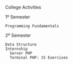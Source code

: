 College Activities

  1º Semester
  
    Programming Fundamentals
    
  2º Semester
  
    Data Structure
    Internship
      Server PHP
      Terminal PHP: 15 Exercises
